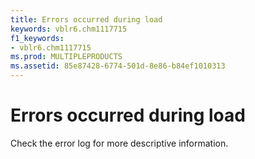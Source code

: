 ```yaml
---
title: Errors occurred during load
keywords: vblr6.chm1117715
f1_keywords:
- vblr6.chm1117715
ms.prod: MULTIPLEPRODUCTS
ms.assetid: 85e87428-6774-501d-8e86-b84ef1010313
---
```



# Errors occurred during load

Check the error log for more descriptive information.


